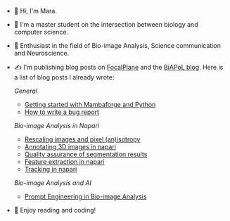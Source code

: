 - 👋 Hi, I'm Mara.
- 🚀 I'm a master student on the intersection between biology and computer science. 
- :microscope: Enthusiast in the field of Bio-image Analysis, Science communication and Neuroscience.
- ✍️ I'm publishing blog posts on [FocalPlane](https://focalplane.biologists.com/author/marabuuu/) and the [BiAPoL blog](https://github.com/BiAPoL/blog).
  Here is a list of blog posts I already wrote:
  
  _General_
  * [Getting started with Mambaforge and Python ](https://biapol.github.io/blog/mara_lampert/getting_started_with_mambaforge_and_python/readme.html)
  * [How to write a bug report](https://focalplane.biologists.com/2024/04/03/how-to-write-a-bug-report/)
 
  _Bio-image Analysis in Napari_
  * [Rescaling images and pixel (an)isotropy](https://focalplane.biologists.com/2023/03/02/rescaling-images-and-pixel-anisotropy/)
  * [Annotating 3D images in napari](https://focalplane.biologists.com/2023/03/30/annotating-3d-images-in-napari/)
  * [Quality assurance of segmentation results](https://focalplane.biologists.com/2023/04/13/quality-assurance-of-segmentation-results/)
  * [Feature extraction in napari](https://focalplane.biologists.com/2023/05/03/feature-extraction-in-napari/)
  * [Tracking in napari](https://focalplane.biologists.com/2023/06/01/tracking-in-napari/)
 
  _Bio-image Analysis and AI_
  * [Prompt Engineering in Bio-image Analysis](https://focalplane.biologists.com/2024/07/18/prompt-engineering-in-bio-image-analysis/)
- 🌻 Enjoy reading and coding! 
